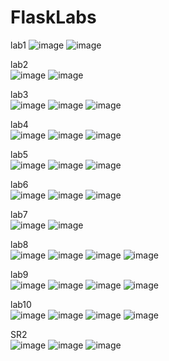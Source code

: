 # FlaskLabs
lab1
![image](screenshots/1.png?raw=true)
![image](screenshots/1-1.png?raw=true)


lab2 <br />
![image](screenshots/2-1.png?raw=true)
![image](screenshots/2-2.png?raw=true)


lab3 <br />
![image](screenshots/3-1.png?raw=true)
![image](screenshots/3-2.png?raw=true)
![image](screenshots/3-3.png?raw=true)

lab4 <br />
![image](screenshots/4-1.png?raw=true)
![image](screenshots/4-2.png?raw=true)
![image](screenshots/4-3.png?raw=true)

lab5 <br />
![image](screenshots/5-1.png?raw=true)
![image](screenshots/5-2.png?raw=true)
![image](screenshots/5-3.png?raw=true)

lab6 <br />
![image](screenshots/6-1.png?raw=true)
![image](screenshots/6-2.png?raw=true)
![image](screenshots/6-3.png?raw=true)

lab7 <br />
![image](screenshots/7-1.png?raw=true)
![image](screenshots/7-2.png?raw=true)

lab8 <br />
![image](screenshots/8-1.png?raw=true)
![image](screenshots/8-2.png?raw=true)
![image](screenshots/8-3.png?raw=true)
![image](screenshots/8-4.png?raw=true)

lab9 <br />
![image](screenshots/9-1.png?raw=true)
![image](screenshots/9-2.png?raw=true)
![image](screenshots/9-3.png?raw=true)
![image](screenshots/9-4.png?raw=true)

lab10 <br />
![image](screenshots/10-1.png?raw=true)
![image](screenshots/10-2.png?raw=true)
![image](screenshots/10-3.png?raw=true)
![image](screenshots/10-4.png?raw=true)

SR2 <br />
![image](screenshots/SR2-1.png?raw=true)
![image](screenshots/SR2-2.png?raw=true)
![image](screenshots/SR2-3.png?raw=true)
